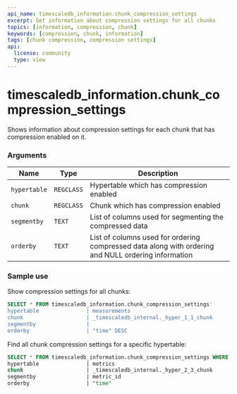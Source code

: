 ```yaml
---
api_name: timescaledb_information.chunk_compression_settings
excerpt: Get information about compression settings for all chunks
topics: [information, compression, chunk]
keywords: [compression, chunk, information]
tags: [chunk compression, compression settings]
api:
  license: community
  type: view
---
```


# timescaledb_information.chunk_compression_settings 

Shows information about compression settings for each chunk that has compression enabled on it.

### Arguments

|Name|Type|Description|
|-|-|-|
|`hypertable`|`REGCLASS`|Hypertable which has compression enabled|
|`chunk`|`REGCLASS`|Chunk which has compression enabled|
|`segmentby`|`TEXT`|List of columns used for segmenting the compressed data|
|`orderby`|`TEXT`| List of columns used for ordering compressed data along with ordering and NULL ordering information|

### Sample use

Show compression settings for all chunks:

```sql 
SELECT * FROM timescaledb_information.chunk_compression_settings'
hypertable               | measurements
chunk					 | _timescaledb_internal._hyper_1_1_chunk
segmentby                | 
orderby                  | "time" DESC
```

Find all chunk compression settings for a specific hypertable:

```sql
SELECT * FROM timescaledb_information.chunk_compression_settings WHERE hypertable::TEXT LIKE 'metrics';
hypertable               | metrics
chunk					 | _timescaledb_internal._hyper_2_3_chunk
segmentby                | metric_id 
orderby                  | "time" 
```

